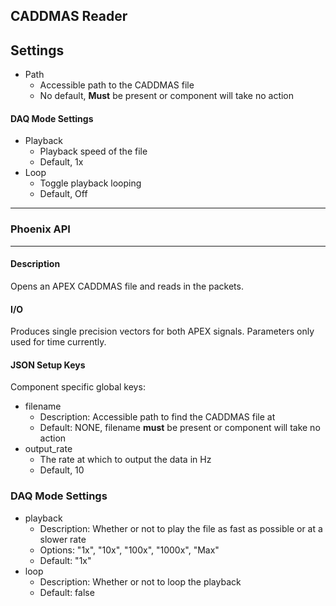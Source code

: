 ## CADDMAS Reader
## Settings

* Path
  * Accessible path to the CADDMAS file
  * No default, **Must** be present or component will take no action

#### DAQ Mode Settings

* Playback
  * Playback speed of the file
  * Default, 1x
* Loop
  * Toggle playback looping
  * Default, Off

***

### Phoenix API

***

#### Description

Opens an APEX CADDMAS file and reads in the packets.

#### I/O

Produces single precision vectors for both APEX signals. Parameters only used for time currently.

#### JSON Setup Keys

Component specific global keys:
- filename
	- Description: Accessible path to find the CADDMAS file at
	- Default: NONE, filename **must** be present or component will take no action
- output_rate
	- The rate at which to output the data in Hz
	- Default, 10

### DAQ Mode Settings
- playback
	- Description: Whether or not to play the file as fast as possible or at a slower rate
	- Options: "1x", "10x", "100x", "1000x", "Max"
	- Default: "1x"
- loop
	- Description: Whether or not to loop the playback
	- Default: false